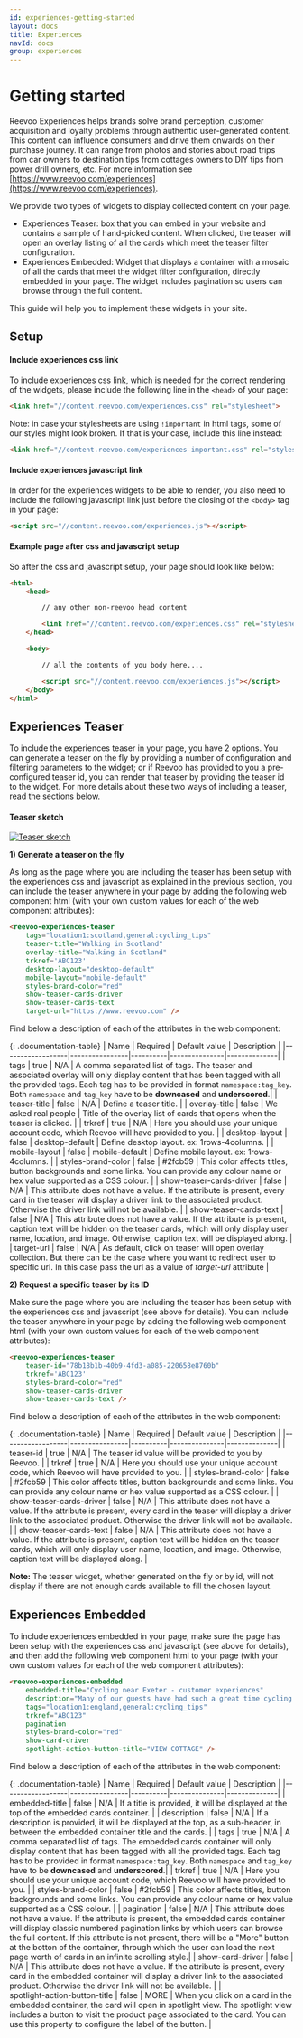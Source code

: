 ```yaml
---
id: experiences-getting-started
layout: docs
title: Experiences
navId: docs
group: experiences
---
```


# Getting started

Reevoo Experiences helps brands solve brand perception, customer acquisition and loyalty problems through authentic user-generated content. This content can influence consumers and drive them onwards on their purchase journey. It can range from photos and stories about road trips from car owners to destination tips from cottages owners to DIY tips from power drill owners, etc. For more information see [https://www.reevoo.com/experiences](https://www.reevoo.com/experiences).

We provide two types of widgets to display collected content on your page.

- Experiences Teaser: box that you can embed in your website and contains a sample of hand-picked content. When clicked, the teaser will open an overlay listing of all the cards which meet the teaser filter configuration.
- Experiences Embedded: Widget that displays a container with a mosaic of all the cards that meet the widget filter configuration, directly embedded in your page. The widget includes pagination so users can browse through the full content.

This guide will help you to implement these widgets in your site.

## Setup

#### Include experiences css link

To include experiences css link, which is needed for the correct rendering of the widgets, please include the following line in the `<head>` of your page:

```html
<link href="//content.reevoo.com/experiences.css" rel="stylesheet">
```

Note: in case your stylesheets are using `!important` in html tags, some of our styles might look broken. If that is your case, include this line instead:

```html
<link href="//content.reevoo.com/experiences-important.css" rel="stylesheet">
```

#### Include experiences javascript link

In order for the experiences widgets to be able to render, you also need to include the following javascript link just before the closing of the `<body>` tag in your page:

```html
<script src="//content.reevoo.com/experiences.js"></script>
```

#### Example page after css and javascript setup

So after the css and javascript setup, your page should look like below:

```html
<html>
    <head>

        // any other non-reevoo head content

        <link href="//content.reevoo.com/experiences.css" rel="stylesheet">
    </head>

    <body>

        // all the contents of you body here....

        <script src="//content.reevoo.com/experiences.js"></script>
    </body>
</html>
```


## Experiences Teaser

To include the experiences teaser in your page, you have 2 options. You can generate a teaser on the fly by providing a number of configuration and filtering parameters to the widget; or if Reevoo has provided
to you a pre-configured teaser id, you can render that teaser by providing the teaser id to the widget. For more details about these two ways of including a teaser, read the sections
below.

#### Teaser sketch

[![Teaser sketch](/images/teaser_sketch.svg)](/images/teaser_sketch.svg)

**1) Generate a teaser on the fly**

As long as the page where you are including the teaser has been setup with the experiences css and javascript as explained in the previous section, you can include the teaser
anywhere in your page by adding the following web component html (with your own custom values for each of the web component attributes):

```html
<reevoo-experiences-teaser
    tags="location1:scotland,general:cycling_tips"
    teaser-title="Walking in Scotland"
    overlay-title="Walking in Scotland"
    trkref='ABC123'
    desktop-layout="desktop-default"
    mobile-layout="mobile-default"
    styles-brand-color="red"
    show-teaser-cards-driver
    show-teaser-cards-text
    target-url="https://www.reevoo.com" />
```

Find below a description of each of the attributes in the web component:

{: .documentation-table}
| Name             | Required | Default value | Description |
|------------------|----------------|----------|---------------|--------------|
| tags | true | N/A | A comma separated list of tags. The teaser and associated overlay will only display content that has been tagged with all the provided tags. Each tag has to be provided in format `namespace:tag_key`. Both `namespace` and `tag_key` have to be **downcased** and **underscored**.|
| teaser-title | false | N/A | Define a teaser title. |
| overlay-title | false | We asked real people | Title of the overlay list of cards that opens when the teaser is clicked. |
| trkref | true | N/A | Here you should use your unique account code, which Reevoo will have provided to you. |
| desktop-layout | false | desktop-default | Define desktop layout. ex: 1rows-4columns. |
| mobile-layout | false | mobile-default | Define mobile layout. ex: 1rows-4columns. |
| styles-brand-color | false | #2fcb59 | This color affects titles, button backgrounds and some links. You can provide any colour name or hex value supported as a CSS colour. |
| <nobr>show&#45;teaser&#45;cards&#45;driver</nobr> | false | N/A | This attribute does not have a value. If the attribute is present, every card in the teaser will display a driver link to the associated product. Otherwise the driver link will not be available. |
| show-teaser-cards-text | false | N/A | This attribute does not have a value. If the attribute is present, caption text will be hidden on the teaser cards, which will only display user name, location, and image. Otherwise, caption text will be displayed along. |
| target-url | false | N/A | As default, click on teaser will open overlay collection. But there can be the case where you want to redirect user to specific url. In this case pass the url as a value of *target-url* attribute |

**2) Request a specific teaser by its ID**

Make sure the page where you are including the teaser has been setup with the experiences css and javascript (see above for details). You can include the teaser
anywhere in your page by adding the following web component html (with your own custom values for each of the web component attributes):

```html
<reevoo-experiences-teaser
    teaser-id="78b18b1b-40b9-4fd3-a085-220658e8760b"
    trkref='ABC123'
    styles-brand-color="red"
    show-teaser-cards-driver
    show-teaser-cards-text />
```

Find below a description of each of the attributes in the web component:

{: .documentation-table}
| Name             | Required | Default value | Description |
|------------------|----------------|----------|---------------|--------------|
| teaser-id | true | N/A | The teaser id value will be provided to you by Reevoo. |
| trkref | true | N/A | Here you should use your unique account code, which Reevoo will have provided to you. |
| styles-brand-color | false | #2fcb59 | This color affects titles, button backgrounds and some links. You can provide any colour name or hex value supported as a CSS colour. |
| <nobr>show&#45;teaser&#45;cards&#45;driver</nobr> | false | N/A | This attribute does not have a value. If the attribute is present, every card in the teaser will display a driver link to the associated product. Otherwise the driver link will not be available. |
| show-teaser-cards-text | false | N/A | This attribute does not have a value. If the attribute is present, caption text will be hidden on the teaser cards, which will only display user name, location, and image. Otherwise, caption text will be displayed along. |


**Note:** The teaser widget, whether generated on the fly or by id, will not display if there are not enough cards available to fill the chosen layout.


## Experiences Embedded

To include experiences embedded in your page, make sure the page has been setup with the experiences css and javascript (see above for details), and then add the following web component html to your page (with your own custom values for each of the web component attributes):


```html
<reevoo-experiences-embedded
    embedded-title="Cycling near Exeter - customer experiences"
    description="Many of our guests have had such a great time cycling near Exeter that they were happy to share some of their cycling experiences with others. Their experiences were independently collected by Reevoo, the company that also collects and displays the reviews on our website."
    tags="location1:england,general:cycling_tips"
    trkref="ABC123"
    pagination
    styles-brand-color="red"
    show-card-driver
    spotlight-action-button-title="VIEW COTTAGE" />
```

Find below a description of each of the attributes in the web component:

{: .documentation-table}
| Name             | Required | Default value | Description |
|------------------|----------------|----------|---------------|--------------|
| embedded-title | false | N/A | If a title is provided, it will be displayed at the top of the embedded cards container. |
| description | false | N/A | If a description is provided, it will be displayed at the top, as a sub-header, in between the embedded container title and the cards. |
| tags | true | N/A | A comma separated list of tags. The embedded cards container will only display content that has been tagged with all the provided tags. Each tag has to be provided in format `namespace:tag_key`. Both `namespace` and `tag_key` have to be **downcased** and **underscored**.|
| trkref | true | N/A | Here you should use your unique account code, which Reevoo will have provided to you. |
| styles-brand-color | false | #2fcb59 | This color affects titles, button backgrounds and some links. You can provide any colour name or hex value supported as a CSS colour. |
| pagination | false | N/A | This attribute does not have a value. If the attribute is present, the embedded cards container will display classic numbered pagination links by which users can browse the full content. If this attribute is not present, there will be a "More" button at the botton of the container, through which the user can load the next page worth of cards in an infinite scrolling style.|
| <nobr>show-card-driver</nobr> | false | N/A | This attribute does not have a value. If the attribute is present, every card in the embedded container will display a driver link to the associated product. Otherwise the driver link will not be available. |
| <nobr>spotlight-action-button-title</nobr> | false | MORE | When you click on a card in the embedded container, the card will open in spotlight view. The spotlight view includes a button to visit the product page associated to the card. You can use this property to configure the label of the button. |
